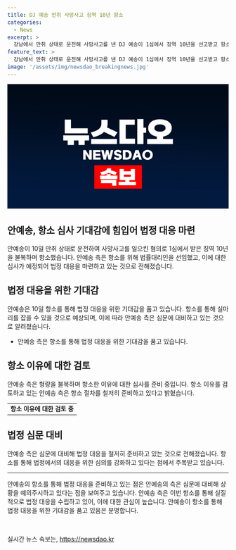 ```yaml
---
title: DJ 예송 만취 사망사고 징역 10년 항소
categories:
  - News
excerpt: >
  강남에서 만취 상태로 운전해 사망사고를 낸 DJ 예송이 1심에서 징역 10년을 선고받고 항소했다. 재판부는 안 예송이 사고 직후 술을 마신 것처럼 보였고, 적절한 조치를 취하지 않고 현장을 떠나 비난했다. 안 씨는 만취 상태로 달리던 이륜차를 들이받아 운전자를 사망시킨 혐의로 재판에 넘겨졌으며, 미리 교통사고를 일으키고 도주한 것으로 조사됐다. 검찰은 징역 15년을 구형하며 안 씨의 책임을 강조했고, 안 씨 측은 외국 공연 등을 언급하며 선처를 호소했다.
feature_text: >
  강남에서 만취 상태로 운전해 사망사고를 낸 DJ 예송이 1심에서 징역 10년을 선고받고 항소했다. 재판부는 안 예송이 사고 직후 술을 마신 것처럼 보였고, 적절한 조치를 취하지 않고 현장을 떠나 비난했다. 안 씨는 만취 상태로 달리던 이륜차를 들이받아 운전자를 사망시킨 혐의로 재판에 넘겨졌으며, 미리 교통사고를 일으키고 도주한 것으로 조사됐다. 검찰은 징역 15년을 구형하며 안 씨의 책임을 강조했고, 안 씨 측은 외국 공연 등을 언급하며 선처를 호소했다.
image: '/assets/img/newsdao_breakingnews.jpg'
---
```


<p><img src="/assets/img/newsdao_breakingnews.jpg" alt="ontimetimes 속보" /></p>

<h2>안예송, 항소 심사 기대감에 힘입어 법정 대응 마련</h2>

<p data-ke-size="size16">안예송이 10일 만취 상태로 운전하여 사망사고를 일으킨 혐의로 1심에서 받은 징역 10년을 불복하며 항소했습니다. 안예송 측은 항소를 위해 법률대리인을 선임했고, 이에 대한 심사가 예정되어 법정 대응을 마련하고 있는 것으로 전해졌습니다.</p>

<h2 data-ke-size="size26">법정 대응을 위한 기대감</h2>

<p data-ke-size="size16">안예송은 10일 항소를 통해 법정 대응을 위한 기대감을 품고 있습니다. 항소를 통해 실마리를 잡을 수 있을 것으로 예상되며, 이에 따라 안예송 측은 심문에 대비하고 있는 것으로 알려졌습니다.</p>

<ul>
  <li>안예송 측은 항소를 통해 법정 대응을 위한 기대감을 품고 있습니다.</li>
</ul>

<h2 data-ke-size="size26">항소 이유에 대한 검토</h2>

<p data-ke-size="size16">안예송 측은 형량을 불복하며 항소한 이유에 대한 심사를 준비 중입니다. 항소 이유를 검토하고 있는 안예송 측은 항소 절차를 철저히 준비하고 있다고 밝혔습니다.</p>

<table>
  <tr>
    <td style="text-align: center; height: 17px;"><b>항소 이유에 대한 검토 중</b></td>
  </tr>
</table>

<h2 data-ke-size="size26">법정 심문 대비</h2>

<p data-ke-size="size16">안예송 측은 심문에 대비해 법정 대응을 철저히 준비하고 있는 것으로 전해졌습니다. 항소를 통해 법정에서의 대응을 위한 심의를 강화하고 있다는 점에서 주목받고 있습니다.</p>

<hr>

<p data-ke-size="size16">안예송의 항소를 통해 법정 대응을 준비하고 있는 점은 안예송의 측은 심문에 대비해 상황을 예의주시하고 있다는 점을 보여주고 있습니다. 안예송 측은 이번 항소를 통해 실질적으로 법정 대응을 수립하고 있어, 이에 대한 관심이 높습니다. 안예송이 항소를 통해 법정 대응을 위한 기대감을 품고 있음은 분명합니다.</p>

<p data-ke-size="size16">&nbsp;</p>
실시간 뉴스 속보는, <a href="https://newsdao.kr" rel="dofollow">https://newsdao.kr</a>


